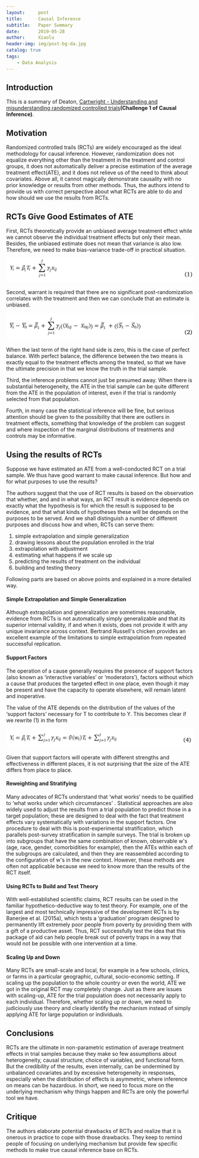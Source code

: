 ```yaml
---
layout:     post
title:      Causal Inference
subtitle:   Paper Summary
date:       2019-05-28
author:     Xiaolu
header-img: img/post-bg-da.jpg
catalog: true
tags:
    - Data Analysis
---
```

## Introduction

This is a summary of Deaton, [Cartwright - Understanding and misunderstanding randomized controlled trials](https://github.com/jiamingmao/data-analysis/blob/master/Materials/Foundations%20of%20Causal%20Inference/Deaton%2C%20Cartwright%20-%20Understanding%20and%20misunderstanding%20randomized%20controlled%20trials.pdf)**(Challenge 1 of Causal Inference)**.

## Motivation

Randomized controlled trails (RCTs) are widely encouraged as the ideal methodology for causal inference. However,  randomization does not equalize everything other than the treatment in the treatment and control groups, it does not automatically deliver a precise estimation of the average treatment effect(ATE), and it does not relieve us of the need to think about covariates. Above all, it cannot magically demonstrate causality with no prior knowledge or results from other methods. Thus, the authors intend to provide us with correct perspective about  what RCTs are able to do and how should we use the results from RCTs.

## RCTs Give Good Estimates of ATE

First, RCTs theoretically provide an unbiased average treatment effect while we cannot observe the individual treatment effects but only their mean. Besides,  the unbiased estimate does not mean that variance is also low. Therefore, we need to make bias-variance trade-off in practical situation. 

![png](/img/post-hw7-f1.png)

Second,  warrant is required that there are no significant post-randomization correlates with the treatment and then we can conclude that an estimate is unbiased.

![png](/img/post-hw7-f2.png)

When the last term of the right hand side is zero, this is the case of perfect balance. With perfect balance, the difference between the two means is exactly equal to the treatment effects among the treated, so that we have the ultimate precision in that we know the truth in the trial sample.

Third, the inference problems cannot just be presumed away. When there is substantial heterogeneity, the ATE in the trial sample can be quite different from the ATE in the population of interest, even if the trial is randomly selected from that population.

Fourth, in many case the statistical inference will be fine, but serious attention should be given to the possibility that there are outliers in treatment effects, something that knowledge of the problem can suggest and where inspection of the marginal distributions of treatments and controls may be informative.

## Using the results of RCTs

Suppose we have estimated an ATE from a well-conducted RCT on a trial sample. We thus have good warrant to make causal inference. But how and for what purposes to use the results?

The authors suggest that the use of RCT results is based on the observation that whether, and and in what ways, an RCT result is evidence depends on exactly what the hypothesis is for which the result is supposed to be evidence, and that what kinds of hypotheses these will be depends on the purposes to be served. And we shall distinguish a number of different purposes and discuss how and when, RCTs can serve them:

1. simple extrapolation and simple generalization
2. drawing lessons about the population enrolled in the trial
3. extrapolation with adjustment
4. estimating what happens if we scale up
5. predicting the results of treatment on the individual
6. building and testing theory

Following parts are based on above points and explained in a more detailed way.

#### Simple Extrapolation and Simple Generalization

Although extrapolation and generalization are sometimes reasonable, evidence from RCTs is not automatically simply generalizable and that its  superior internal validity, if and when it exists, does not provide it with any unique invariance across context. Bertrand Russell's chicken provides an excellent example of the limitations to simple extrapolation from repeated successful replication. 

#### Support Factors

The operation of a cause generally requires the presence of support factors (also known as ‘interactive variables’ or ‘moderators’), factors without which a cause that produces the targeted effect in one place, even though it may be present and have the capacity to operate elsewhere, will remain latent and inoperative.

The value of the ATE depends on the distribution of the values of the ‘support factors’ necessary for T to contribute to Y. This becomes clear if
we rewrite (1) in the form

![png](/img/post-hw7-f4.png)

Given that support factors will operate with different strengths and effectiveness in different places, it is not surprising that the size of the ATE differs from place to place.

#### Reweighting and Stratifying

Many advocates of RCTs understand that ‘what works’ needs to be qualified to ‘what works under which circumstances' . Statistical approaches are also widely used to adjust the results from a trial population to predict those in a target population; these are designed to deal with the fact that treatment effects vary systematically with variations in the support factors. One procedure to deal with this is post-experimental stratification, which parallels post-survey stratification in sample surveys. The trial is broken up into subgroups that have the same combination of known, observable w's (age, race, gender, comorbidities for example), then the ATEs within each of the subgroups are calculated, and then they are reassembled according to the configuration of w's in the new context. However, these methods are often not applicable because we need to know more than the results of the RCT itself.

#### Using RCTs to Build and Test Theory

With well-established scientific claims, RCT results can be used in the familiar hypothetico-deductive way to test theory. For example, one of the largest and most technically impressive of the development RCTs is by Banerjee et al. (2015a), which tests a ‘graduation’ program designed to permanently lift extremely poor
people from poverty by providing them with a gift of a productive asset. Thus, RCT successfully test the idea that this package of aid can help people break out of poverty traps in a way that would not be possible with one intervention at a time. 

#### Scaling Up and Down

Many RCTs are small-scale and local, for example in a few schools, clinics, or farms in a particular geographic, cultural, socio-economic setting. If scaling up the population to the whole country or even the world, ATE we got in the original RCT may completely change. Just as there are issues with scaling-up, ATE for the trial population does not necessarily apply to each individual. Therefore, whether scaling up or down, we need to judiciously use theory and clearly identify the mechanism instead of simply applying ATE for large population or individuals.

## Conclusions

RCTs are the ultimate in non-parametric estimation of average treatment effects in trial samples because they make so few assumptions about heterogeneity, causal structure, choice of variables, and functional form. But the credibility of the results, even internally, can be undermined by unbalanced covariates and by excessive heterogeneity in responses, especially when the distribution of effects is
asymmetric, where inference on means can be hazardous. In short, we need to focus more on the underlying mechanism why things happen and RCTs are only the powerful tool we have.

## Critique

The authors elaborate potential drawbacks of RCTs and realize that it is onerous in practice to cope with those drawbacks. They keep to remind people of focusing on underlying mechanism but provide few specific methods to make true causal inference base on RCTs.







